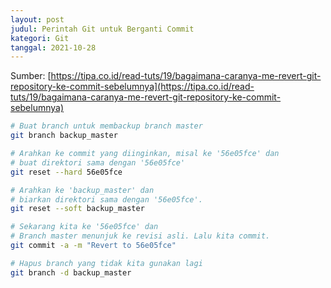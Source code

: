 ```yaml
---
layout: post
judul: Perintah Git untuk Berganti Commit
kategori: Git
tanggal: 2021-10-28
---
```


Sumber: [https://tipa.co.id/read-tuts/19/bagaimana-caranya-me-revert-git-repository-ke-commit-sebelumnya](https://tipa.co.id/read-tuts/19/bagaimana-caranya-me-revert-git-repository-ke-commit-sebelumnya)

```bash
# Buat branch untuk membackup branch master
git branch backup_master

# Arahkan ke commit yang diinginkan, misal ke '56e05fce' dan
# buat direktori sama dengan '56e05fce'
git reset --hard 56e05fce

# Arahkan ke 'backup_master' dan
# biarkan direktori sama dengan '56e05fce'.
git reset --soft backup_master

# Sekarang kita ke '56e05fce' dan
# Branch master menunjuk ke revisi asli. Lalu kita commit.
git commit -a -m "Revert to 56e05fce"

# Hapus branch yang tidak kita gunakan lagi
git branch -d backup_master
```
